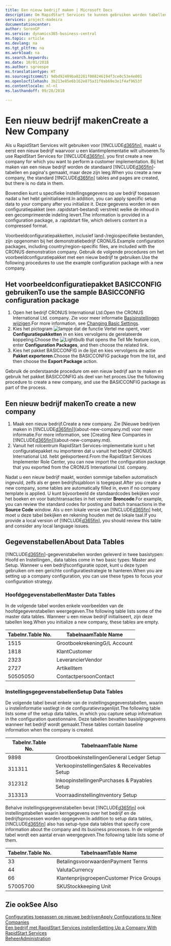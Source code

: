 ```yaml
---
title: Een nieuw bedrijf maken | Microsoft Docs
description: Om RapidStart Services te kunnen gebruiken worden tabellen en pagina's gemaakt, maar ze bevatten geen gegevens.
services: project-madeira
documentationcenter: 
author: SorenGP
ms.service: dynamics365-business-central
ms.topic: article
ms.devlang: na
ms.tgt_pltfrm: na
ms.workload: na
ms.search.keywords: 
ms.date: 10/01/2018
ms.author: sgroespe
ms.translationtype: HT
ms.sourcegitcommit: 9dbd92409ba02281f008246194f3ce0c53e4e001
ms.openlocfilehash: 3b213e85e6b162e875a31f0ab69e3e1f4af9653f
ms.contentlocale: nl-nl
ms.lasthandoff: 09/28/2018

---
```

# <a name="create-a-new-company"></a><span data-ttu-id="7bacb-103">Een nieuw bedrijf maken</span><span class="sxs-lookup"><span data-stu-id="7bacb-103">Create a New Company</span></span>
<span data-ttu-id="7bacb-104">Als u RapidStart Services wilt gebruiken voor [!INCLUDE[d365fin](includes/d365fin_md.md)], maakt u eerst een nieuw bedrijf waarvoor u een klantimplementatie wilt uitvoeren.</span><span class="sxs-lookup"><span data-stu-id="7bacb-104">To use RapidStart Services for [!INCLUDE[d365fin](includes/d365fin_md.md)], you first create a new company for which you want to perform a customer implementation.</span></span> <span data-ttu-id="7bacb-105">Bij het maken van een nieuw bedrijf worden de standaard [!INCLUDE[d365fin](includes/d365fin_md.md)]-tabellen en pagina's gemaakt, maar deze zijn leeg.</span><span class="sxs-lookup"><span data-stu-id="7bacb-105">When you create a new company, the standard [!INCLUDE[d365fin](includes/d365fin_md.md)] tables and pages are created, but there is no data in them.</span></span>

<span data-ttu-id="7bacb-106">Bovendien kunt u specifieke instellingsgegevens op uw bedrijf toepassen nadat u het hebt geïnitialiseerd.</span><span class="sxs-lookup"><span data-stu-id="7bacb-106">In addition, you can apply specific setup data to your company after you initialize it.</span></span> <span data-ttu-id="7bacb-107">Deze gegevens worden in een configuratiepakket (een .rapidstart-bestand) verstrekt welke de inhoud in een gecomprimeerde indeling levert.</span><span class="sxs-lookup"><span data-stu-id="7bacb-107">The information is provided in a configuration package, a .rapidstart file, which delivers content in a compressed format.</span></span>  

<span data-ttu-id="7bacb-108">Voorbeeldconfiguratiepakketten, inclusief land-/regiospecifieke bestanden, zijn opgenomen bij het demonstratiebedrijf CRONUS.</span><span class="sxs-lookup"><span data-stu-id="7bacb-108">Example configuration packages, including country/region-specific files, are included with the CRONUS demonstration company.</span></span> <span data-ttu-id="7bacb-109">Gebruik de volgende procedures om het voorbeeldconfiguratiepakket met een nieuw bedrijf te gebruiken.</span><span class="sxs-lookup"><span data-stu-id="7bacb-109">Use the following procedures to use the example configuration package with a new company.</span></span>  

## <a name="to-use-the-sample-basicconfig-configuration-package"></a><span data-ttu-id="7bacb-110">Het voorbeeldconfiguratiepakket BASICCONFIG gebruiken</span><span class="sxs-lookup"><span data-stu-id="7bacb-110">To use the sample BASICCONFIG configuration package</span></span>  
1. <span data-ttu-id="7bacb-111">Open het bedrijf CRONUS International Ltd.</span><span class="sxs-lookup"><span data-stu-id="7bacb-111">Open the CRONUS International Ltd. company.</span></span> <span data-ttu-id="7bacb-112">Zie voor meer informatie [Basisinstellingen wijzigen](ui-change-basic-settings.md).</span><span class="sxs-lookup"><span data-stu-id="7bacb-112">For more information, see [Changing Basic Settings](ui-change-basic-settings.md).</span></span>
2. <span data-ttu-id="7bacb-113">Kies het pictogram ![lampje dat de functie Vertel me opent](media/ui-search/search_small.png "Vertel me wat u wilt doen"), voer **Configuratiepakketten** in en kies vervolgens de gerelateerde koppeling.</span><span class="sxs-lookup"><span data-stu-id="7bacb-113">Choose the ![Lightbulb that opens the Tell Me feature](media/ui-search/search_small.png "Tell me what you want to do") icon, enter **Configuration Packages**, and then choose the related link.</span></span>  
3. <span data-ttu-id="7bacb-114">Kies het pakket BASICCONFIG in de lijst en kies vervolgens de actie **Pakket exporteren**.</span><span class="sxs-lookup"><span data-stu-id="7bacb-114">Choose the BASICCONFIG package from the list, and then choose the **Export Package** action.</span></span>  

<span data-ttu-id="7bacb-115">Gebruik de onderstaande procedure om een nieuw bedrijf aan te maken en gebruik het pakket BASICCONFIG als deel van het proces.</span><span class="sxs-lookup"><span data-stu-id="7bacb-115">Use the following procedure to create a new company, and use the BASICCONFIG package as part of the process.</span></span>  

## <a name="to-create-a-new-company"></a><span data-ttu-id="7bacb-116">Een nieuw bedrijf maken</span><span class="sxs-lookup"><span data-stu-id="7bacb-116">To create a new company</span></span>  
1. <span data-ttu-id="7bacb-117">Maak een nieuw bedrijf.</span><span class="sxs-lookup"><span data-stu-id="7bacb-117">Create a new company.</span></span> <span data-ttu-id="7bacb-118">Zie [Nieuwe bedrijven maken in [!INCLUDE[d365fin](includes/d365fin_md.md)]](about-new-company.md) voor meer informatie.</span><span class="sxs-lookup"><span data-stu-id="7bacb-118">For more information, see [Creating New Companies in [!INCLUDE[d365fin](includes/d365fin_md.md)]](about-new-company.md).</span></span>
2. <span data-ttu-id="7bacb-119">Vanuit het rolcentrum RapidStart Services-implementatie kunt u het configuratiepakket nu importeren dat u vanuit het bedrijf CRONUS International Ltd. hebt geëxporteerd.</span><span class="sxs-lookup"><span data-stu-id="7bacb-119">From the RapidStart Services Implementer Role Center, you can now import the configuration package that you exported from the CRONUS International Ltd. company.</span></span>

<span data-ttu-id="7bacb-120">Nadat u een nieuw bedrijf maakt, worden sommige tabellen automatisch ingevuld, zelfs als er geen bedrijfssjabloon is toegepast.</span><span class="sxs-lookup"><span data-stu-id="7bacb-120">After you create a new company, some tables are automatically filled in, even if no company template is applied.</span></span> <span data-ttu-id="7bacb-121">U kunt bijvoorbeeld de standaardcodes bekijken voor het boeken en voor batchtransacties in het venster **Broncode**.</span><span class="sxs-lookup"><span data-stu-id="7bacb-121">For example, you can review the standard codes for posting and batch transactions in the **Source Code** window.</span></span> <span data-ttu-id="7bacb-122">Als u een lokale versie van [!INCLUDE[d365fin](includes/d365fin_md.md)] hebt, moet u deze tabel bekijken en rekening houden met de lokale taal.</span><span class="sxs-lookup"><span data-stu-id="7bacb-122">If you provide a local version of [!INCLUDE[d365fin](includes/d365fin_md.md)], you should review this table and consider any local language issues.</span></span>

## <a name="about-data-tables"></a><span data-ttu-id="7bacb-123">Gegevenstabellen</span><span class="sxs-lookup"><span data-stu-id="7bacb-123">About Data Tables</span></span>
[!INCLUDE[d365fin](includes/d365fin_md.md)]<span data-ttu-id="7bacb-124">-gegevenstabellen worden geleverd in twee basistypen: Hoofd en Instellingen.</span><span class="sxs-lookup"><span data-stu-id="7bacb-124">, data tables come in two basic types: Master and Setup.</span></span> <span data-ttu-id="7bacb-125">Wanneer u een bedrijfsconfiguratie opzet, kunt u deze typen gebruiken om een gerichte configuratiestrategie te hanteren.</span><span class="sxs-lookup"><span data-stu-id="7bacb-125">When you are setting up a company configuration, you can use these types to focus your configuration strategy.</span></span>  

### <a name="master-data-tables"></a><span data-ttu-id="7bacb-126">Hoofdgegevenstabellen</span><span class="sxs-lookup"><span data-stu-id="7bacb-126">Master Data Tables</span></span>  
<span data-ttu-id="7bacb-127">In de volgende tabel worden enkele voorbeelden van de hoofdgegevenstabellen weergegeven.</span><span class="sxs-lookup"><span data-stu-id="7bacb-127">The following table lists some of the master data tables.</span></span> <span data-ttu-id="7bacb-128">Wanneer u een nieuw bedrijf initialiseert, zijn deze tabellen leeg.</span><span class="sxs-lookup"><span data-stu-id="7bacb-128">When you initialize a new company, these tables are empty.</span></span>  

|<span data-ttu-id="7bacb-129">Tabelnr.</span><span class="sxs-lookup"><span data-stu-id="7bacb-129">Table No.</span></span>|<span data-ttu-id="7bacb-130">Tabelnaam</span><span class="sxs-lookup"><span data-stu-id="7bacb-130">Table Name</span></span>|  
|-------------------|--------------------|  
|<span data-ttu-id="7bacb-131">15</span><span class="sxs-lookup"><span data-stu-id="7bacb-131">15</span></span>|<span data-ttu-id="7bacb-132">Grootboekrekening</span><span class="sxs-lookup"><span data-stu-id="7bacb-132">G/L Account</span></span>|  
|<span data-ttu-id="7bacb-133">18</span><span class="sxs-lookup"><span data-stu-id="7bacb-133">18</span></span>|<span data-ttu-id="7bacb-134">Klant</span><span class="sxs-lookup"><span data-stu-id="7bacb-134">Customer</span></span>|  
|<span data-ttu-id="7bacb-135">23</span><span class="sxs-lookup"><span data-stu-id="7bacb-135">23</span></span>|<span data-ttu-id="7bacb-136">Leverancier</span><span class="sxs-lookup"><span data-stu-id="7bacb-136">Vendor</span></span>|  
|<span data-ttu-id="7bacb-137">27</span><span class="sxs-lookup"><span data-stu-id="7bacb-137">27</span></span>|<span data-ttu-id="7bacb-138">Artikel</span><span class="sxs-lookup"><span data-stu-id="7bacb-138">Item</span></span>|  
|<span data-ttu-id="7bacb-139">5050</span><span class="sxs-lookup"><span data-stu-id="7bacb-139">5050</span></span>|<span data-ttu-id="7bacb-140">Contactpersoon</span><span class="sxs-lookup"><span data-stu-id="7bacb-140">Contact</span></span>|  

### <a name="setup-data-tables"></a><span data-ttu-id="7bacb-141">Instellingsgegevenstabellen</span><span class="sxs-lookup"><span data-stu-id="7bacb-141">Setup Data Tables</span></span>  
<span data-ttu-id="7bacb-142">De volgende tabel bevat enkele van de instellingsgegevenstabellen, waarin u instelinformatie vastlegt in de configuratievragenlijst.</span><span class="sxs-lookup"><span data-stu-id="7bacb-142">The following table lists some of the setup data tables, in which you capture setup information in the configuration questionnaire.</span></span> <span data-ttu-id="7bacb-143">Deze tabellen bevatten basislijngegevens wanneer het bedrijf wordt gemaakt.</span><span class="sxs-lookup"><span data-stu-id="7bacb-143">These tables contain baseline information when the company is created.</span></span>  

|<span data-ttu-id="7bacb-144">Tabelnr.</span><span class="sxs-lookup"><span data-stu-id="7bacb-144">Table No.</span></span>|<span data-ttu-id="7bacb-145">Tabelnaam</span><span class="sxs-lookup"><span data-stu-id="7bacb-145">Table Name</span></span>|  
|-------------------|--------------------|  
|<span data-ttu-id="7bacb-146">98</span><span class="sxs-lookup"><span data-stu-id="7bacb-146">98</span></span>|<span data-ttu-id="7bacb-147">Grootboekinstellingen</span><span class="sxs-lookup"><span data-stu-id="7bacb-147">General Ledger Setup</span></span>|  
|<span data-ttu-id="7bacb-148">311</span><span class="sxs-lookup"><span data-stu-id="7bacb-148">311</span></span>|<span data-ttu-id="7bacb-149">Verkoopinstellingen</span><span class="sxs-lookup"><span data-stu-id="7bacb-149">Sales & Receivables Setup</span></span>|  
|<span data-ttu-id="7bacb-150">312</span><span class="sxs-lookup"><span data-stu-id="7bacb-150">312</span></span>|<span data-ttu-id="7bacb-151">Inkoopinstellingen</span><span class="sxs-lookup"><span data-stu-id="7bacb-151">Purchases & Payables Setup</span></span>|  
|<span data-ttu-id="7bacb-152">313</span><span class="sxs-lookup"><span data-stu-id="7bacb-152">313</span></span>|<span data-ttu-id="7bacb-153">Voorraadinstelling</span><span class="sxs-lookup"><span data-stu-id="7bacb-153">Inventory Setup</span></span>|  

<span data-ttu-id="7bacb-154">Behalve instellingsgegevenstabellen bevat [!INCLUDE[d365fin](includes/d365fin_md.md)] ook instellingstabellen waarin kerngegevens over het bedrijf en de bedrijfsprocessen worden opgegeven.</span><span class="sxs-lookup"><span data-stu-id="7bacb-154">In addition to setup data tables, [!INCLUDE[d365fin](includes/d365fin_md.md)] also has setup-type data tables that specify core information about the company and its business processes.</span></span> <span data-ttu-id="7bacb-155">In de volgende tabel wordt een aantal ervan weergegeven.</span><span class="sxs-lookup"><span data-stu-id="7bacb-155">The following table lists some of them.</span></span>  

|<span data-ttu-id="7bacb-156">Tabelnr.</span><span class="sxs-lookup"><span data-stu-id="7bacb-156">Table No.</span></span>|<span data-ttu-id="7bacb-157">Tabelnaam</span><span class="sxs-lookup"><span data-stu-id="7bacb-157">Table Name</span></span>|  
|-------------------|--------------------|  
|<span data-ttu-id="7bacb-158">3</span><span class="sxs-lookup"><span data-stu-id="7bacb-158">3</span></span>|<span data-ttu-id="7bacb-159">Betalingsvoorwaarden</span><span class="sxs-lookup"><span data-stu-id="7bacb-159">Payment Terms</span></span>|  
|<span data-ttu-id="7bacb-160">4</span><span class="sxs-lookup"><span data-stu-id="7bacb-160">4</span></span>|<span data-ttu-id="7bacb-161">Valuta</span><span class="sxs-lookup"><span data-stu-id="7bacb-161">Currency</span></span>|  
|<span data-ttu-id="7bacb-162">6</span><span class="sxs-lookup"><span data-stu-id="7bacb-162">6</span></span>|<span data-ttu-id="7bacb-163">Klantenprijsgroepen</span><span class="sxs-lookup"><span data-stu-id="7bacb-163">Customer Price Groups</span></span>|  
|<span data-ttu-id="7bacb-164">5700</span><span class="sxs-lookup"><span data-stu-id="7bacb-164">5700</span></span>|<span data-ttu-id="7bacb-165">SKU</span><span class="sxs-lookup"><span data-stu-id="7bacb-165">Stockkeeping Unit</span></span>|

  

## <a name="see-also"></a><span data-ttu-id="7bacb-166">Zie ook</span><span class="sxs-lookup"><span data-stu-id="7bacb-166">See Also</span></span>  
[<span data-ttu-id="7bacb-167">Configuraties toepassen op nieuwe bedrijven</span><span class="sxs-lookup"><span data-stu-id="7bacb-167">Apply Configurations to New Companies</span></span>](admin-apply-configuration-to-new-companies.md)  
[<span data-ttu-id="7bacb-168">Een bedrijf met RapidStart Services instellen</span><span class="sxs-lookup"><span data-stu-id="7bacb-168">Setting Up a Company With RapidStart Services</span></span>](admin-set-up-a-company-with-rapidstart.md)  
[<span data-ttu-id="7bacb-169">Beheer</span><span class="sxs-lookup"><span data-stu-id="7bacb-169">Administration</span></span>](admin-setup-and-administration.md)

